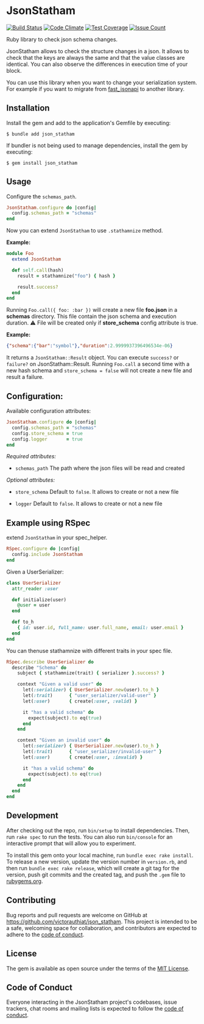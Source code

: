# JsonStatham

[![Build Status](https://github.com/VictorAuthiat/json_statham/actions/workflows/ci.yml/badge.svg)](https://github.com/VictorAuthiat/json_statham/actions/workflows/ci.yml)
[![Code Climate](https://codeclimate.com/github/VictorAuthiat/json_statham/badges/gpa.svg)](https://codeclimate.com/github/VictorAuthiat/json_statham)
[![Test Coverage](https://codeclimate.com/github/VictorAuthiat/json_statham/badges/coverage.svg)](https://codeclimate.com/github/VictorAuthiat/json_statham/coverage)
[![Issue Count](https://codeclimate.com/github/VictorAuthiat/json_statham/badges/issue_count.svg)](https://codeclimate.com/github/VictorAuthiat/json_statham)

Ruby library to check json schema changes.

JsonStatham allows to check the structure changes in a json.
It allows to check that the keys are always the same and that the value classes are identical. You can also observe the differences in execution time of your block.

You can use this library when you want to change your serialization system. For example if you want to migrate from [fast_jsonapi](https://github.com/Netflix/fast_jsonapi) to another library.

## Installation

Install the gem and add to the application's Gemfile by executing:

    $ bundle add json_statham

If bundler is not being used to manage dependencies, install the gem by executing:

    $ gem install json_statham

## Usage

Configure the `schemas_path`.

```ruby
JsonStatham.configure do |config|
  config.schemas_path = "schemas"
end
```

Now you can extend `JsonStatham` to use `.stathamnize` method.

**Example:**

```ruby
module Foo
  extend JsonStatham

  def self.call(hash)
    result = stathamnize("foo") { hash }

    result.success?
  end
end
```

Running `Foo.call({ foo: :bar })` will create a new file **foo.json** in a **schemas** directory. This file contain the json schema and execution duration.
⚠️ File will be created only if **store_schema** config attribute is true.

**Example:**

```json
{"schema":{"bar":"symbol"},"duration":2.9999937396496534e-06}
```

It returns a `JsonStatham::Result` object.
You can execute `success?` or `failure?` on JsonStatham::Result.
Running `Foo.call` a second time with a new hash schema and `store_schema = false` will not create a new file and result a failure.

## Configuration:

Available configuration attributes:

```ruby
JsonStatham.configure do |config|
  config.schemas_path = "schemas"
  config.store_schema = true
  config.logger       = true
end
```

*Required attributes:*

- `schemas_path` The path where the json files will be read and created

*Optional attributes:*

- `store_schema` Default to `false`. It allows to create or not a new file

- `logger` Default to `false`. It allows to create or not a new file

## Example using RSpec

extend `JsonStatham` in your spec_helper.

```ruby
RSpec.configure do |config|
  config.include JsonStatham
end
```

Given a UserSerializer:

```ruby
class UserSerializer
  attr_reader :user

  def initialize(user)
    @user = user
  end

  def to_h
    { id: user.id, full_name: user.full_name, email: user.email }
  end
end
```

You can thenuse stathamnize with different traits in your spec file.

```ruby
RSpec.describe UserSerializer do
  describe "Schema" do
    subject { stathamnize(trait) { serializer }.success? }

    context "Given a valid user" do
      let(:serializer) { UserSerializer.new(user).to_h }
      let(:trait)      { "user_serializer/valid-user" }
      let(:user)       { create(:user, :valid) }

      it "has a valid schema" do
        expect(subject).to eq(true)
      end
    end

    context "Given an invalid user" do
      let(:serializer) { UserSerializer.new(user).to_h }
      let(:trait)      { "user_serializer/invalid-user" }
      let(:user)       { create(:user, :invalid) }

      it "has a valid schema" do
        expect(subject).to eq(true)
      end
    end
  end
end
```

## Development

After checking out the repo, run `bin/setup` to install dependencies. Then, run `rake spec` to run the tests. You can also run `bin/console` for an interactive prompt that will allow you to experiment.

To install this gem onto your local machine, run `bundle exec rake install`. To release a new version, update the version number in `version.rb`, and then run `bundle exec rake release`, which will create a git tag for the version, push git commits and the created tag, and push the `.gem` file to [rubygems.org](https://rubygems.org).

## Contributing

Bug reports and pull requests are welcome on GitHub at https://github.com/victorauthiat/json_statham. This project is intended to be a safe, welcoming space for collaboration, and contributors are expected to adhere to the [code of conduct](https://github.com/victorauthiat/json_statham/blob/master/CODE_OF_CONDUCT.md).

## License

The gem is available as open source under the terms of the [MIT License](https://opensource.org/licenses/MIT).

## Code of Conduct

Everyone interacting in the JsonStatham project's codebases, issue trackers, chat rooms and mailing lists is expected to follow the [code of conduct](https://github.com/victorauthiat/json_statham/blob/master/CODE_OF_CONDUCT.md).
